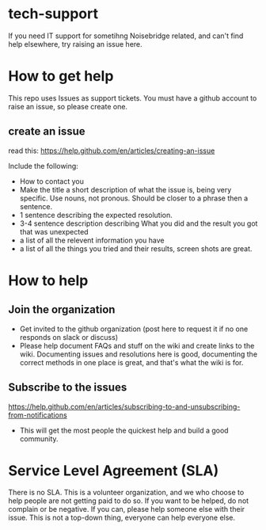 # tech-support
If you need IT support for sometihng Noisebridge related, and can't find help elsewhere, try raising an issue here.

# How to get help

This repo uses Issues as support tickets.  You must have a github account to raise an issue, so please create one.

## create an issue

read this: https://help.github.com/en/articles/creating-an-issue

Include the following:
- How to contact you
- Make the title a short description of what the issue is, being very specific.  Use nouns, not pronous.  Should be closer to a phrase then a sentence.
- 1 sentence describing the expected resolution.
- 3-4 sentence description describing What you did and the result you got that was unexpected
- a list of all the relevent information you have
- a list of all the things you tried and their results, screen shots are great.

# How to help

## Join the organization

- Get invited to the github organization (post here to request it if no one responds on slack or discuss)
- Please help document FAQs and stuff on the wiki and create links to the wiki.  Documenting issues and resolutions here is good, documenting the correct methods in one place is great, and that's what the wiki is for.

## Subscribe to the issues
https://help.github.com/en/articles/subscribing-to-and-unsubscribing-from-notifications
- This will get the most people the quickest help and build a good community.

# Service Level Agreement (SLA)

There is no SLA.  This is a volunteer organization, and we who choose to help people are not getting paid to do so.  If you want to be helped, do not complain or be negative.  If you can, please help someone else with their issue.  This is not a top-down thing, everyone can help everyone else.
